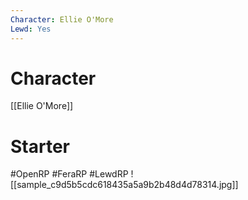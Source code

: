 ```yaml
---
Character: Ellie O'More
Lewd: Yes
---
```

# Character
[[Ellie O'More]]

# Starter


#OpenRP #FeraRP #LewdRP
![[sample_c9d5b5cdc618435a5a9b2b48d4d78314.jpg]]